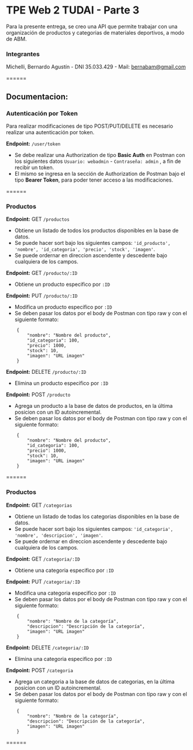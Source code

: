 # **TPE Web 2 TUDAI - Parte 3**

Para la presente entrega, se creo una API que permite trabajar con una organización de productos y categorias de materiales deportivos, a modo de ABM.

### Integrantes

Michelli, Bernardo Agustín - DNI 35.033.429 - Mail: bernabam@gmail.com

======

## **Documentacion:**

### Autenticación por Token

Para realizar modificaciones de tipo POST/PUT/DELETE es necesario realizar una autenticación por token.

**Endpoint:** `/user/token`

- Se debe realizar una Authorization de tipo **Basic Auth** en Postman con los siguientes datos `Usuario: webadmin` - `Contraseña: admin` , a fin de recibir un token.
- El mismo se ingresa en la sección de Authorization de Postman bajo el tipo **Bearer Token**, para poder tener acceso a las modificaciones.

======

### Productos

**Endpoint:** GET `/productos`
- Obtiene un listado de todos los productos disponibles en la base de datos.
- Se puede hacer sort bajo los siguientes campos: `'id_producto', 'nombre', 'id_categoria', 'precio', 'stock', 'imagen'`.
- Se puede ordernar en direccion ascendente y descedente bajo cualquiera de los campos.

**Endpoint:** GET `/producto/:ID`
- Obtiene un producto especifico por `:ID`

**Endpoint:** PUT `/producto/:ID`
- Modifica un producto especifico por `:ID`
- Se deben pasar los datos por el body de Postman con tipo raw y con el siguiente formato:

```
    {
        "nombre": "Nombre del producto",
        "id_categoria": 100,
        "precio": 1000,
        "stock": 10,
        "imagen": "URL imagen"
    }
```

**Endpoint:** DELETE `/producto/:ID`
- Elimina un producto especifico por `:ID`

**Endpoint:** POST `/producto`
- Agrega un producto a la base de datos de productos, en la última posicion con un ID autoincremental.
- Se deben pasar los datos por el body de Postman con tipo raw y con el siguiente formato:

```
    {
        "nombre": "Nombre del producto",
        "id_categoria": 100,
        "precio": 1000,
        "stock": 10,
        "imagen": "URL imagen"
    }
```

======

### Productos

**Endpoint:** GET `/categorias`
- Obtiene un listado de todas los categorias disponibles en la base de datos.
- Se puede hacer sort bajo los siguientes campos: `'id_categoria', 'nombre', 'descripcion', 'imagen'`.
- Se puede ordernar en direccion ascendente y descedente bajo cualquiera de los campos.

**Endpoint:** GET `/categoria/:ID`
- Obtiene una categoria especifico por `:ID`

**Endpoint:** PUT `/categoria/:ID`
- Modifica una categoria especifico por `:ID`
- Se deben pasar los datos por el body de Postman con tipo raw y con el siguiente formato:

```
    {
        "nombre": "Nombre de la categoría",
        "descripcion": "Descripción de la categoría",
        "imagen": "URL imagen"
    }
```

**Endpoint:** DELETE `/categoria/:ID`
- Elimina una categoria especifico por `:ID`

**Endpoint:** POST `/categoria`
- Agrega un categoria a la base de datos de categorias, en la última posicion con un ID autoincremental.
- Se deben pasar los datos por el body de Postman con tipo raw y con el siguiente formato:

```
    {
        "nombre": "Nombre de la categoría",
        "descripcion": "Descripción de la categoría",
        "imagen": "URL imagen"
    }
```

======
